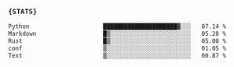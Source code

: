 ### `{STATS}` 
<!--START_SECTION:waka-->

```txt
Python                     █████████████████████▓░░░   87.14 %
Markdown                   █▒░░░░░░░░░░░░░░░░░░░░░░░   05.28 %
Rust                       █▒░░░░░░░░░░░░░░░░░░░░░░░   05.08 %
conf                       ▒░░░░░░░░░░░░░░░░░░░░░░░░   01.05 %
Text                       ▒░░░░░░░░░░░░░░░░░░░░░░░░   00.87 %
```

<!--END_SECTION:waka-->
